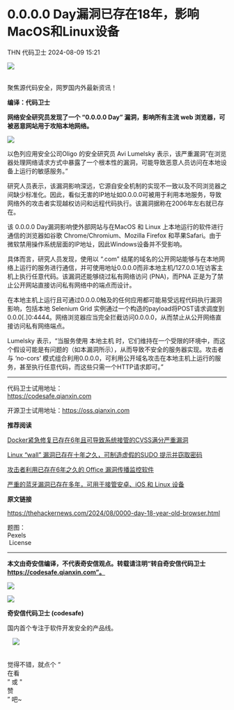 #  0.0.0.0 Day漏洞已存在18年，影响 MacOS和Linux设备   
THN  代码卫士   2024-08-09 15:21  
  
![](https://mmbiz.qpic.cn/mmbiz_gif/Az5ZsrEic9ot90z9etZLlU7OTaPOdibteeibJMMmbwc29aJlDOmUicibIRoLdcuEQjtHQ2qjVtZBt0M5eVbYoQzlHiaw/640?wx_fmt=gif "")  
  
   
聚焦源代码安全，网罗国内外最新资讯！  
  
**编译：代码卫士**  
  
**网络安全研究员发现了一个 “0.0.0.0 Day” 漏洞，影响所有主流 web 浏览器，可被恶意网站用于攻陷本地网络。**  
  
![](https://mmbiz.qpic.cn/mmbiz_png/oBANLWYScMR1tCF9tdmOaANhCQa7yohFwCWOq9F4ibJSNtm6glVs4TBJribH4XhwbhaMuZCgGxevVhic9V3vhgQeQ/640?wx_fmt=png&from=appmsg "")  
  
  
以色列应用安全公司Oligo 的安全研究员 Avi Lumelsky 表示，该严重漏洞“在浏览器处理网络请求方式中暴露了一个根本性的漏洞，可能导致恶意人员访问在本地设备上运行的敏感服务。”  
  
研究人员表示，该漏洞影响深远，它源自安全机制的实现不一致以及不同浏览器之间缺少标准化。因此，看似无害的IP地址如0.0.0.0可被用于利用本地服务，导致网络外的攻击者实现越权访问和远程代码执行。该漏洞据称在2006年左右就已存在。  
  
该 0.0.0.0 Day漏洞影响使外部网站与在MacOS 和 Linux 上本地运行的软件进行通信的浏览器如谷歌 Chrome/Chromium、Mozilla Firefox 和苹果Safari。由于微软禁用操作系统层面的IP地址，因此Windows设备并不受影响。  
  
具体而言，研究人员发现，使用以 “.com” 结尾的域名的公开网站能够与在本地网络上运行的服务进行通信，并可使用地址0.0.0.0而非本地主机/127.0.0.1在访客主机上执行任意代码。该漏洞还能够绕过私有网络访问 (PNA)，而PNA 正是为了禁止公开网站直接访问私有网络中的端点而设计。  
  
在本地主机上运行且可通过0.0.0.0触及的任何应用都可能易受远程代码执行漏洞影响，包括本地 Selenium Grid 实例通过一个构造的payload将POST请求调度到 0.0.0[.]0:4444。网络浏览器应当完全拦截访问0.0.0.0，从而禁止从公开网络直接访问私有网络端点。  
  
Lumelsky 表示，“当服务使用 本地主机 时，它们维持在一个受限的环境中，而这个假设可能是有问题的（如本漏洞所示），从而导致不安全的服务器实现。攻击者与 ‘no-cors’ 模式组合利用0.0.0.0，可利用公开域名攻击在本地主机上运行的服务，甚至执行任意代码，而这些只需一个HTTP请求即可。”  
  
  
****  
代码卫士试用地址：  
https://codesafe.qianxin.com  
  
开源卫士试用地址：https://oss.qianxin.com  
  
  
  
  
  
  
  
  
  
  
  
**推荐阅读**  
  
[Docker紧急修复已存在6年且可导致系统接管的CVSS满分严重漏洞](http://mp.weixin.qq.com/s?__biz=MzI2NTg4OTc5Nw==&mid=2247520213&idx=2&sn=94fff5ae2231152f4d3c3f04cb6d19e3&chksm=ea94bebfdde337a9feff6d44c4dcec1039356c2fbae0bafa621a548d5888439da66dbe3448c8&scene=21#wechat_redirect)  
  
  
[Linux “wall” 漏洞已存在十年之久，可制造虚假的SUDO 提示并窃取密码](http://mp.weixin.qq.com/s?__biz=MzI2NTg4OTc5Nw==&mid=2247519178&idx=1&sn=e03416d8382a0192cc080f67a6f30691&chksm=ea94baa0dde333b655edb3b47d9505cf59acf160659e24e10eff72a4943f2033fac0444c0c3d&scene=21#wechat_redirect)  
  
  
[攻击者利用已存在6年之久的 Office 漏洞传播监控软件](http://mp.weixin.qq.com/s?__biz=MzI2NTg4OTc5Nw==&mid=2247518513&idx=1&sn=aead0223ad4f43a62543cc0644aeedc1&chksm=ea94b85bdde3314d107c9333fa3e06a12cfce5237e5112a497ff5573b014a6923da9ff2a3e83&scene=21#wechat_redirect)  
  
  
[严重的蓝牙漏洞已存在多年，可用于接管安卓、iOS 和 Linux 设备](http://mp.weixin.qq.com/s?__biz=MzI2NTg4OTc5Nw==&mid=2247518319&idx=1&sn=5714524d6170f4fef9f36a2a9801b556&chksm=ea94b905dde3301385c1f828c130d4e404acb8a7addf6ed7ea4155f5063d9b70b0d539ec90eb&scene=21#wechat_redirect)  
  
  
  
  
  
**原文链接**  
  
  
https://thehackernews.com/2024/08/0000-day-18-year-old-browser.html  
  
  
题图：  
Pexels  
 License  
  
****  
**本文由奇安信编译，不代表奇安信观点。转载请注明“转自奇安信代码卫士 https://codesafe.qianxin.com”。**  
  
  
  
  
![](https://mmbiz.qpic.cn/mmbiz_jpg/oBANLWYScMSf7nNLWrJL6dkJp7RB8Kl4zxU9ibnQjuvo4VoZ5ic9Q91K3WshWzqEybcroVEOQpgYfx1uYgwJhlFQ/640?wx_fmt=jpeg "")  
  
![](https://mmbiz.qpic.cn/mmbiz_jpg/oBANLWYScMSN5sfviaCuvYQccJZlrr64sRlvcbdWjDic9mPQ8mBBFDCKP6VibiaNE1kDVuoIOiaIVRoTjSsSftGC8gw/640?wx_fmt=jpeg "")  
  
**奇安信代码卫士 (codesafe)**  
  
国内首个专注于软件开发安全的产品线。  
  
   ![](https://mmbiz.qpic.cn/mmbiz_gif/oBANLWYScMQ5iciaeKS21icDIWSVd0M9zEhicFK0rbCJOrgpc09iaH6nvqvsIdckDfxH2K4tu9CvPJgSf7XhGHJwVyQ/640?wx_fmt=gif "")  
  
   
觉得不错，就点个 “  
在看  
” 或 "  
赞  
” 吧~  
  
